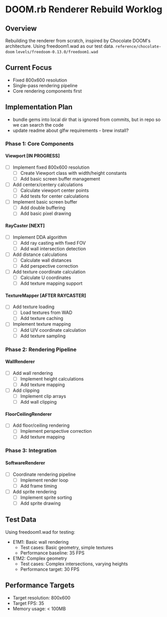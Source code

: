 # DOOM.rb Renderer Rebuild Worklog

## Overview
Rebuilding the renderer from scratch, inspired by Chocolate DOOM's architecture. Using freedoom1.wad as our test data.
`reference/chocolate-doom`
`levels/freedoom-0.13.0/freedoom1.wad`

## Current Focus
- Fixed 800x600 resolution
- Single-pass rendering pipeline
- Core rendering components first

## Implementation Plan

- bundle gems into local dir that is ignored from commits, but in repo so we can search the code
- update readme about glfw requirements - brew install?

### Phase 1: Core Components

#### Viewport [IN PROGRESS]
- [ ] Implement fixed 800x600 resolution
  - [ ] Create Viewport class with width/height constants
  - [ ] Add basic screen buffer management
- [ ] Add centerx/centery calculations
  - [ ] Calculate viewport center points
  - [ ] Add tests for center calculations
- [ ] Implement basic screen buffer
  - [ ] Add double buffering
  - [ ] Add basic pixel drawing

#### RayCaster [NEXT]
- [ ] Implement DDA algorithm
  - [ ] Add ray casting with fixed FOV
  - [ ] Add wall intersection detection
- [ ] Add distance calculations
  - [ ] Calculate wall distances
  - [ ] Add perspective correction
- [ ] Add texture coordinate calculation
  - [ ] Calculate U coordinates
  - [ ] Add texture mapping support

#### TextureMapper [AFTER RAYCASTER]
- [ ] Add texture loading
  - [ ] Load textures from WAD
  - [ ] Add texture caching
- [ ] Implement texture mapping
  - [ ] Add U/V coordinate calculation
  - [ ] Add texture sampling

### Phase 2: Rendering Pipeline

#### WallRenderer
- [ ] Add wall rendering
  - [ ] Implement height calculations
  - [ ] Add texture mapping
- [ ] Add clipping
  - [ ] Implement clip arrays
  - [ ] Add wall clipping

#### FloorCeilingRenderer
- [ ] Add floor/ceiling rendering
  - [ ] Implement perspective correction
  - [ ] Add texture mapping

### Phase 3: Integration

#### SoftwareRenderer
- [ ] Coordinate rendering pipeline
  - [ ] Implement render loop
  - [ ] Add frame timing
- [ ] Add sprite rendering
  - [ ] Implement sprite sorting
  - [ ] Add sprite drawing

## Test Data
Using freedoom1.wad for testing:
- E1M1: Basic wall rendering
  - Test cases: Basic geometry, simple textures
  - Performance baseline: 35 FPS
- E1M2: Complex geometry
  - Test cases: Complex intersections, varying heights
  - Performance target: 30 FPS

## Performance Targets
- Target resolution: 800x600
- Target FPS: 35
- Memory usage: < 100MB 